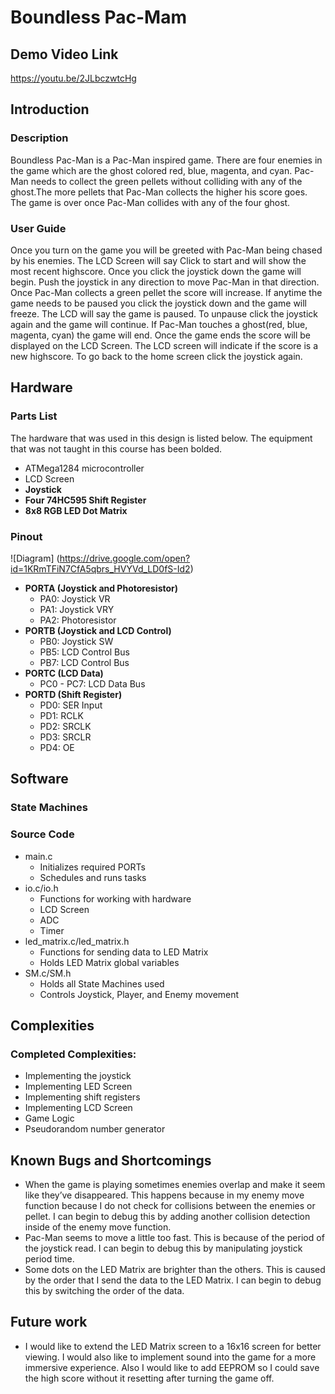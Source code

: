 # Boundless Pac-Mam

## Demo Video Link

https://youtu.be/2JLbczwtcHg

## Introduction

### Description

Boundless Pac-Man is a Pac-Man inspired game. There are four enemies in the game
which are the ghost colored red, blue, magenta, and cyan. Pac-Man needs to collect the green
pellets without colliding with any of the ghost.The more pellets that Pac-Man collects the higher
his score goes. The game is over once Pac-Man collides with any of the four ghost.


### User Guide

Once you turn on the game you will be greeted with Pac-Man being chased by his
enemies. The LCD Screen will say Click to start and will show the most recent highscore. Once
you click the joystick down the game will begin.
Push the joystick in any direction to move Pac-Man in that direction. Once Pac-Man
collects a green pellet the score will increase.
If anytime the game needs to be paused you click the joystick down and the game will
freeze. The LCD will say the game is paused. To unpause click the joystick again and the game
will continue.
If Pac-Man touches a ghost(red, blue, magenta, cyan) the game will end. Once the game
ends the score will be displayed on the LCD Screen. The LCD screen will indicate if the score is
a new highscore.
To go back to the home screen click the joystick again.


## Hardware

### Parts List

The hardware that was used in this design is listed below. The equipment that was not
taught in this course has been bolded.
* ATMega1284 microcontroller
* LCD Screen
* __Joystick__
* __Four 74HC595 Shift Register__
* __8x8 RGB LED Dot Matrix__

### Pinout
![Diagram] (https://drive.google.com/open?id=1KRmTFiN7CfA5qbrs_HVYVd_LD0fS-Id2)
* __PORTA (Joystick and Photoresistor)__ 
    * PA0: Joystick VR
    * PA1: Joystick VRY
    * PA2: Photoresistor
* __PORTB (Joystick and LCD Control)__
    * PB0: Joystick SW
    * PB5: LCD Control Bus
    * PB7: LCD Control Bus
* __PORTC (LCD Data)__
    * PC0 - PC7: LCD Data Bus
* __PORTD (Shift Register)__
    * PD0: SER Input
    * PD1: RCLK
    * PD2: SRCLK
    * PD3: SRCLR
    * PD4: OE


## Software

### State Machines




### Source Code
* main.c
    * Initializes required PORTs
    * Schedules and runs tasks
* io.c/io.h
    * Functions for working with hardware
    * LCD Screen
    * ADC
    * Timer
* led_matrix.c/led_matrix.h
    * Functions for sending data to LED Matrix
    * Holds LED Matrix global variables
* SM.c/SM.h
    * Holds all State Machines used
    * Controls Joystick, Player, and Enemy movement

## Complexities

### Completed Complexities:
* Implementing the joystick
* Implementing LED Screen
* Implementing shift registers
* Implementing LCD Screen
* Game Logic
* Pseudorandom number generator

## Known Bugs and Shortcomings
* When the game is playing sometimes enemies overlap and make it seem like they’ve
disappeared. This happens because in my enemy move function because I do not check
for collisions between the enemies or pellet. I can begin to debug this by adding another
collision detection inside of the enemy move function.
* Pac-Man seems to move a little too fast. This is because of the period of the joystick
read. I can begin to debug this by manipulating joystick period time.
* Some dots on the LED Matrix are brighter than the others. This is caused by the order
that I send the data to the LED Matrix. I can begin to debug this by switching the order of
the data.
## Future work

* I would like to extend the LED Matrix screen to a 16x16 screen for better viewing. I would also
like to implement sound into the game for a more immersive experience. Also I would like to add
EEPROM so I could save the high score without it resetting after turning the game off.
